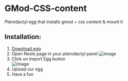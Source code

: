 # GMod-CSS-content
Pterodactyl egg that installs gmod + css content &amp; mount it


## Installation:
1. [Download egg](https://github.com/Be1zebub/GMod-CSS-content/raw/master/egg-garrys-mod-css-content-included.json)
2. Open Nests page in your pterodactyl panel
![image](https://user-images.githubusercontent.com/34854689/175773747-329af86c-19b5-4e34-9f41-4fc2b9293ef5.png)
3. Click on Import Egg button  
![image](https://user-images.githubusercontent.com/34854689/175773972-078bb5b8-d9ba-48a5-a2bc-45a0ac5ee7ee.png)
4. Upload our egg
5. Have a fun
